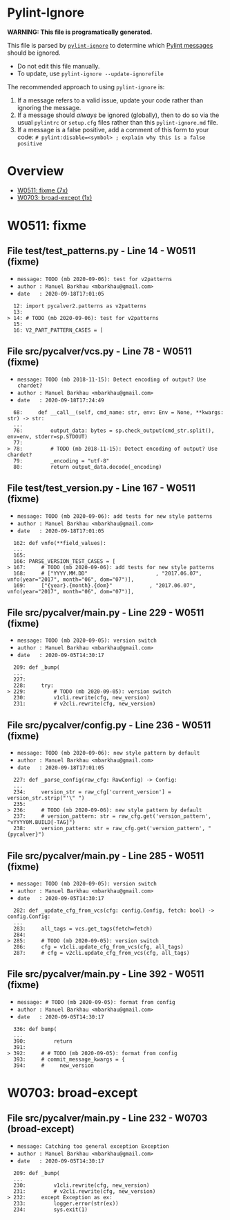 # Pylint-Ignore

**WARNING: This file is programatically generated.**

This file is parsed by [`pylint-ignore`](https://pypi.org/project/pylint-ignore/)
to determine which
[Pylint messages](https://pylint.pycqa.org/en/stable/technical_reference/features.html)
should be ignored.

- Do not edit this file manually.
- To update, use `pylint-ignore --update-ignorefile`

The recommended approach to using `pylint-ignore` is:

1. If a message refers to a valid issue, update your code rather than
   ignoring the message.
2. If a message should *always* be ignored (globally), then to do so
   via the usual `pylintrc` or `setup.cfg` files rather than this
   `pylint-ignore.md` file.
3. If a message is a false positive, add a comment of this form to your code:
   `# pylint:disable=<symbol> ; explain why this is a false positive`


# Overview

 - [W0511: fixme (7x)](#w0511-fixme)
 - [W0703: broad-except (1x)](#w0703-broad-except)


# W0511: fixme

## File test/test_patterns.py - Line 14 - W0511 (fixme)

- `message: TODO (mb 2020-09-06): test for v2patterns`
- `author : Manuel Barkhau <mbarkhau@gmail.com>`
- `date   : 2020-09-18T17:01:05`

```
  12: import pycalver2.patterns as v2patterns
  13:
> 14: # TODO (mb 2020-09-06): test for v2patterns
  15:
  16: V2_PART_PATTERN_CASES = [
```


## File src/pycalver/vcs.py - Line 78 - W0511 (fixme)

- `message: TODO (mb 2018-11-15): Detect encoding of output? Use chardet?`
- `author : Manuel Barkhau <mbarkhau@gmail.com>`
- `date   : 2020-09-18T17:24:49`

```
  68:     def __call__(self, cmd_name: str, env: Env = None, **kwargs: str) -> str:
  ...
  76:         output_data: bytes = sp.check_output(cmd_str.split(), env=env, stderr=sp.STDOUT)
  77:
> 78:         # TODO (mb 2018-11-15): Detect encoding of output? Use chardet?
  79:         _encoding = "utf-8"
  80:         return output_data.decode(_encoding)
```


## File test/test_version.py - Line 167 - W0511 (fixme)

- `message: TODO (mb 2020-09-06): add tests for new style patterns`
- `author : Manuel Barkhau <mbarkhau@gmail.com>`
- `date   : 2020-09-18T17:01:05`

```
  162: def vnfo(**field_values):
  ...
  165:
  166: PARSE_VERSION_TEST_CASES = [
> 167:     # TODO (mb 2020-09-06): add tests for new style patterns
  168:     # ["YYYY.MM.DD"                      , "2017.06.07", vnfo(year="2017", month="06", dom="07")],
  169:     ["{year}.{month}.{dom}"            , "2017.06.07", vnfo(year="2017", month="06", dom="07")],
```


## File src/pycalver/__main__.py - Line 229 - W0511 (fixme)

- `message: TODO (mb 2020-09-05): version switch`
- `author : Manuel Barkhau <mbarkhau@gmail.com>`
- `date   : 2020-09-05T14:30:17`

```
  209: def _bump(
  ...
  227:
  228:     try:
> 229:         # TODO (mb 2020-09-05): version switch
  230:         v1cli.rewrite(cfg, new_version)
  231:         # v2cli.rewrite(cfg, new_version)
```


## File src/pycalver/config.py - Line 236 - W0511 (fixme)

- `message: TODO (mb 2020-09-06): new style pattern by default`
- `author : Manuel Barkhau <mbarkhau@gmail.com>`
- `date   : 2020-09-18T17:01:05`

```
  227: def _parse_config(raw_cfg: RawConfig) -> Config:
  ...
  234:     version_str = raw_cfg['current_version'] = version_str.strip("'\" ")
  235:
> 236:     # TODO (mb 2020-09-06): new style pattern by default
  237:     # version_pattern: str = raw_cfg.get('version_pattern', "vYYYY0M.BUILD[-TAG]")
  238:     version_pattern: str = raw_cfg.get('version_pattern', "{pycalver}")
```


## File src/pycalver/__main__.py - Line 285 - W0511 (fixme)

- `message: TODO (mb 2020-09-05): version switch`
- `author : Manuel Barkhau <mbarkhau@gmail.com>`
- `date   : 2020-09-05T14:30:17`

```
  282: def _update_cfg_from_vcs(cfg: config.Config, fetch: bool) -> config.Config:
  ...
  283:     all_tags = vcs.get_tags(fetch=fetch)
  284:
> 285:     # TODO (mb 2020-09-05): version switch
  286:     cfg = v1cli.update_cfg_from_vcs(cfg, all_tags)
  287:     # cfg = v2cli.update_cfg_from_vcs(cfg, all_tags)
```


## File src/pycalver/__main__.py - Line 392 - W0511 (fixme)

- `message: # TODO (mb 2020-09-05): format from config`
- `author : Manuel Barkhau <mbarkhau@gmail.com>`
- `date   : 2020-09-05T14:30:17`

```
  336: def bump(
  ...
  390:         return
  391:
> 392:     # # TODO (mb 2020-09-05): format from config
  393:     # commit_message_kwargs = {
  394:     #     new_version
```


# W0703: broad-except

## File src/pycalver/__main__.py - Line 232 - W0703 (broad-except)

- `message: Catching too general exception Exception`
- `author : Manuel Barkhau <mbarkhau@gmail.com>`
- `date   : 2020-09-05T14:30:17`

```
  209: def _bump(
  ...
  230:         v1cli.rewrite(cfg, new_version)
  231:         # v2cli.rewrite(cfg, new_version)
> 232:     except Exception as ex:
  233:         logger.error(str(ex))
  234:         sys.exit(1)
```



